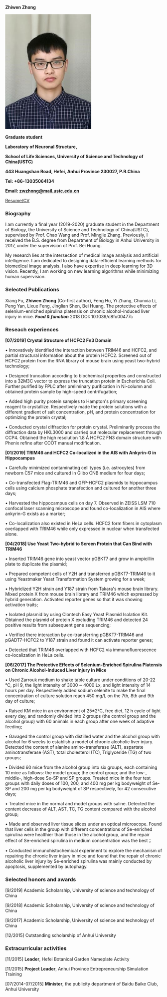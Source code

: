 **Zhiwen Zhong** 

![](zzwustc.jpg)

**Graduate student**

**Laboratory of Neuronal Structure,**

**School of Life Sciences, University of Science and Technology of China(USTC)**

**443 Huangshan Road, Hefei, Anhui Province 230027, P.R.China**

**Tel: +86-13035064134**

**Email: zwzhong@mail.ustc.edu.cn**

[Resume/CV](https://github.com/ZhiwenZhong/zhiwenzhong.github.io/blob/master/cvZZW.pdfhub.io/raw/master/Word%20Report%202-ZZW.pdf)

### **Biography** 
I am currently a final year (2019-2020) graduate student in the Department of Biology, the University of Science and Technology of China(USTC), supervised by Prof. Chao Wang and Prof. Mingjie Zhang. Previously, I received the B.S. degree from Department of Biology in Anhui University in 2017, under the supervision of Prof. Bei Huang.

My research lies at the intersection of medical image analysis and artificial intelligence. I am dedicated to designing data-efficient learning methods for biomedical image analysis. I also have expertise in deep learning for 3D vision. Recently, I am working on new learning algorithms while minimizing human supervision.

### **Selected Publications** 

Xiang Fu, **Zhiwen Zhong** (Co-first author), Feng Hu, Yi Zhang, Chunxia Li, Peng Yan, Lixue Feng, Jinglian Shen, Bei Huang, The protective effects of selenium-enriched spirulina platensis on chronic alcohol-induced liver injury in mice. ***Food & function*** 2018 DOI: 10.1039/c8fo00477c

### **Reseach experiences** 


**[07/2019] Crystal Structure of HCFC2 Fn3 Domain**

•	Innovatively identified the interaction between TRIM46 and HCFC2, and partial structural information about the protein HCFC2. Screened out of HCFC2 protein from the RNA library of mouse brain using yeast two-hybrid technology;

•	Designed truncation according to biochemical properties and constructed into a 32M3C vector to express the truncation protein in Escherichia Coli. Further purified by FPLC after preliminary purification in Ni-column and obtained protein sample by high-speed centrifugation;

•	Added high purity protein samples to Hampton's primary screening reagent to crystallize. Respectively made the protein solutions with a different gradient of salt concentration, pH, and protein concentration for optimizing the protein crystal;

•	Conducted crystal diffraction for protein crystal. Preliminarily process the diffraction data by HKL3000 and carried out molecular replacement through CCP4. Obtained the high resolution 1.8 Å HCFC2 FN3 domain structure with Phenix refine after COOT manual modification.


**[01/2019] TRIM46 and HCFC2 Co-localized in the AIS with Ankyrin-G in Hippocampus**

•	Carefully minimized contaminating cell types (i.e. astrocytes) from newborn C57 mice and cultured in Glibo CNB medium for four days;

•	Co-transfected Flag-TRIM46 and GFP-HCFC2 plasmids to hippocampus cells using calcium phosphate transfection and cultured for another three days;

•	Harvested the hippocampus cells on day 7. Observed in ZEISS LSM 710 confocal laser scanning microscope and found co-localization in AIS where ankyrin-G exists as a marker;

•	Co-localization also existed in HeLa cells. HCFC2 form fibers in cytoplasm overlapped with TRIM46 while only expressed in nuclear when transfected alone.


**[04/2018] Use Yeast Two-hybrid to Screen Protein that Can Bind with TRIM46**

•	Inserted TRIM46 gene into yeast vector pGBKT7 and grow in ampicillin plate to duplicate the plasmid;

•	Prepared competent cells of Y2H and transferred pGBKT7-TRIM46 to it using Yeastmaker Yeast Transformation System growing for a week;

•	Hybridized Y2H strain and Y187 strain from Takara's mouse brain library. Mixed protein X from mouse brain library and TRIM46 which expressed by hybrid generation. Activated reporter genes so that it was showing activation traits;

•	Isolated plasmid by using Clontech Easy Yeast Plasmid Isolation Kit. Obtained the plasmid of protein X excluding TRIM46 and detected 24 positive results from subsequent gene sequencing;

•	Verified there interaction by co-transferring pGBKT7-TRIM46 and pGADT7-HCFC2 to Y187 strain and found it can activate reporter genes;

•	Detected that TRIM46 overlapped with HCFC2 via immunofluorescence co-localization in HeLa cells.


**[06/2017]  The Protective Effects of Selenium-Enriched Spirulina Platensis on Chronic Alcohol-Induced Liver Injury in Mice**

•	Used Zarrouk medium to shake table culture under conditions of 20-22 ℃, pH 9, the light intensity of 3000 ~ 4000 Lx, and light intensity of 14 hours per day. Respectively added sodium selenite to make the final concentration of culture solution reach 450 mg/L on the 7th, 8th and 9th day of culture;

•	Raised KM mice in an environment of 25±2℃, free diet, 12 h cycle of light every day, and randomly divided into 2 groups (the control group and the alcohol group) with 60 animals in each group after one week of adaptive feeding;

•	Gavaged the control group with distilled water and the alcohol group with alcohol for 6 weeks to establish a model of chronic alcoholic liver injury. Detected the content of alanine amino-transferase (ALT), aspartate aminotransferase (AST), total cholesterol (TC), Triglyceride (TG) of two groups; 

•	Divided 60 mice from the alcohol group into six groups, each containing 10 mice as follows: the model group; the control group; and the low-, middle-, high-dose Se-SP and SP groups. Treated mice in the four test groups with daily doses of 100, 200, and 400 mg per kg bodyweight of Se-SP and 200 mg per kg bodyweight of SP respectively, for 42 consecutive days;

•	Treated mice in the normal and model groups with saline. Detected the content decrease of ALT, AST, TC, TG content compared with the alcohol group;

•	Made and observed liver tissue slices under an optical microscope. Found that liver cells in the group with different concentrations of Se-enriched spirulina were healthier than those in the alcohol group, and the repair effect of Se-enriched spirulina in medium concentration was the best；

•	Conducted immunohistochemical experiment to explore the mechanism of repairing the chronic liver injury in mice and found that the repair of chronic alcoholic liver injury by Se-enriched spirulina was mainly conducted by apoptosis, supplemented by autophagy.


### **Selected honors and awards**

[9/2019] Academic Scholarship, University of science and technology of China

[9/2018] Academic Scholarship, University of science and technology of China

[9/2017] Academic Scholarship, University of science and technology of China 

[12/2015] Outstanding scholarship of Anhui University


### **Extracurricular activities** 

[11/2015] **Leader**, Hefei Botanical Garden Nameplate Activity

[11/2015] **Project Leader**, Anhui Province Entrepreneurship Simulation Training

[07/2014-07/2015] **Minister**, the publicity department of Baidu Baike Club, Anhui University
